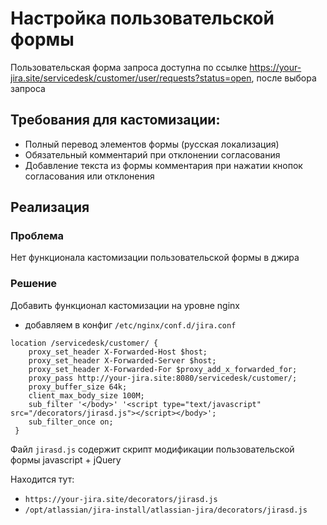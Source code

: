 # Настройка пользовательской формы

Пользовательская форма запроса доступна по ссылке https://your-jira.site/servicedesk/customer/user/requests?status=open, после выбора запроса

## Требования для кастомизации:
- Полный перевод элементов формы (русская локализация)
- Обязательный комментарий при отклонении согласования
- Добавление текста из формы комментария при нажатии кнопок согласования или отклонения

## Реализация

### Проблема 
Нет функционала кастомизации пользовательской формы в джира

### Решение
Добавить функционал кастомизации на уровне nginx
- добавляем в конфиг `/etc/nginx/conf.d/jira.conf`

```
location /servicedesk/customer/ {
    proxy_set_header X-Forwarded-Host $host;
    proxy_set_header X-Forwarded-Server $host;
    proxy_set_header X-Forwarded-For $proxy_add_x_forwarded_for;
    proxy_pass http://your-jira.site:8080/servicedesk/customer/;
    proxy_buffer_size 64k;
    client_max_body_size 100M;
    sub_filter '</body>' '<script type="text/javascript" src="/decorators/jirasd.js"></script></body>';
    sub_filter_once on;
 }
```

Файл `jirasd.js` содержит скрипт модификации пользовательской формы javascript + jQuery

Находится тут:

- `https://your-jira.site/decorators/jirasd.js`
- `/opt/atlassian/jira-install/atlassian-jira/decorators/jirasd.js`
